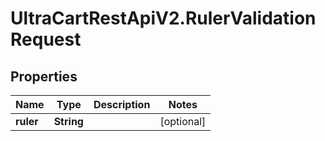 # UltraCartRestApiV2.RulerValidationRequest

## Properties

Name | Type | Description | Notes
------------ | ------------- | ------------- | -------------
**ruler** | **String** |  | [optional] 


